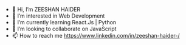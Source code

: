 - 👋 Hi, I’m ZEESHAN HAIDER
- 👀 I’m interested in Web Development
- 🌱 I’m currently learning React.Js | Python 
- 💞️ I’m looking to collaborate on  JavaScript
- 📫 How to reach me https://www.linkedin.com/in/zeeshan-haider-/

<!---
zeeshanhaider538/zeeshanhaider538 is a ✨ special ✨ repository because its `README.md` (this file) appears on your GitHub profile.
You can click the Preview link to take a look at your changes.
--->
